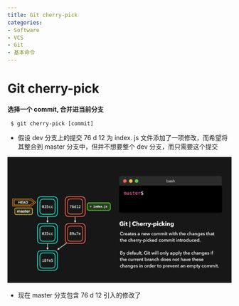 ```yaml
---
title: Git cherry-pick
categories:
- Software
- VCS
- Git
- 基本命令
---
```

# Git cherry-pick

**选择一个 commit, 合并进当前分支**

```shell
 $ git cherry-pick [commit]
```

- 假设 dev 分支上的提交 76 d 12 为 index. js 文件添加了一项修改，而希望将其整合到 master 分支中，但并不想要整个 dev 分支，而只需要这个提交

![](https://raw.githubusercontent.com/LuShan123888/Files/main/Pictures/2020-12-10-486f540aaf172d27349c217f87e9fba8.gif)

- 现在 master 分支包含 76 d 12 引入的修改了
